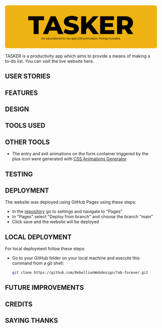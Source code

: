 ![readme header image](https://github.com/RebellionWebdesign/tasker/blob/e856f5a8a0bd8d17b1e723d9bdc56770bf0817bb/docs/readme-images/tasker-readme-header-image.png)

TASKER is a productivity app which aims to provide a means of making a to-do list. You can visit the live website here.

## USER STORIES

## FEATURES

## DESIGN

## TOOLS USED

## OTHER TOOLS

- The entry and exit animations on the form container triggered by the plus icon were generated with [CSS Animations Generator](https://www.theappguruz.com/tag-tools/web/CSSAnimations/)

## TESTING

## DEPLOYMENT

The website was deployed using GitHub Pages using these steps:

- In the [repository](https://github.com/RebellionWebdesign/tasker) go to settings and navigate to "Pages"
- In "Pages" select "Deploy from branch" and choose the branch "main"
- Click save and the website will be deployed

## LOCAL DEPLOYMENT

For local deployment follow these steps:

- Go to your GitHub folder on your local machine and execute this command from a git shell:  

  ```bash
  git clone https://github.com/RebellionWebdesign/fab-forever.git
  ```

## FUTURE IMPROVEMENTS

## CREDITS

## SAYING THANKS
